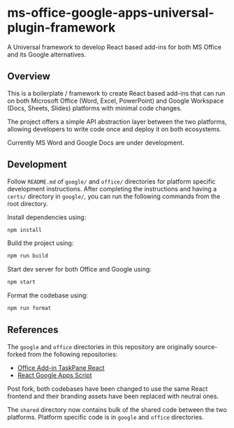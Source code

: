 # ms-office-google-apps-universal-plugin-framework

A Universal framework to develop React based add-ins for both MS Office and its Google alternatives.

## Overview

This is a boilerplate / framework to create React based add-ins that can run on both Microsoft Office (Word, Excel, PowerPoint) and Google Workspace (Docs, Sheets, Slides) platforms with minimal code changes.

The project offers a simple API abstraction layer between the two platforms, allowing developers to write code once and deploy it on both ecosystems.

Currently MS Word and Google Docs are under development.

## Development

Follow `README.md` of `google/` and `office/` directories for platform specific development instructions.
After completing the instructions and having a `certs/` directory in `google/`, you can run the following commands from the root directory.

Install dependencies using:

```sh
npm install
```

Build the project using:

```sh
npm run build
```

Start dev server for both Office and Google using:

```sh
npm start
```

Format the codebase using:

```sh
npm run format
```

## References

The `google` and `office` directories in this repository are originally source-forked from the following repositories:

- [Office Add-in TaskPane React](https://github.com/OfficeDev/Office-Addin-TaskPane-React)
- [React Google Apps Script](https://github.com/enuchi/React-Google-Apps-Script/)

Post fork, both codebases have been changed to use the same React frontend and their branding assets have been replaced with neutral ones.

The `shared` directory now contains bulk of the shared code between the two platforms. Platform specific code is in `google` and `office` directories.
